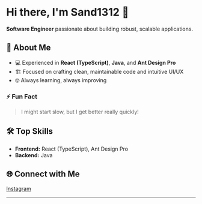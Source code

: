 # Hi there, I'm Sand1312 👋

**Software Engineer** passionate about building robust, scalable applications.

## 🚀 About Me
- 💻 Experienced in **React (TypeScript)**, **Java**, and **Ant Design Pro**
- 🏗️ Focused on crafting clean, maintainable code and intuitive UI/UX
- 🤓 Always learning, always improving

### ⚡ Fun Fact
> I might start slow, but I get better really quickly!

## 🛠️ Top Skills
- **Frontend:** React (TypeScript), Ant Design Pro
- **Backend:** Java

## 🌐 Connect with Me
[Instagram](https://www.instagram.com/sososoooa/)

---
